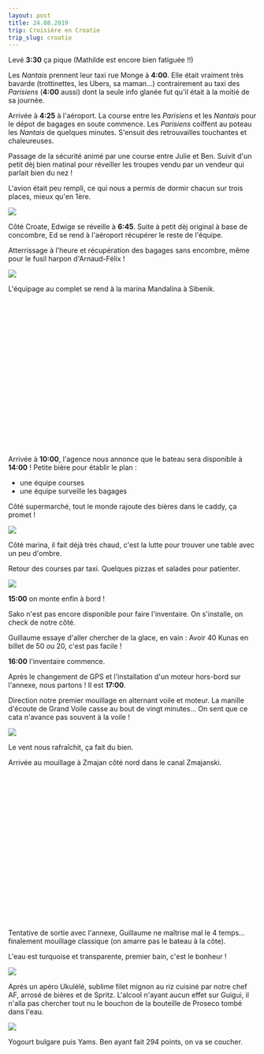 ```yaml
---
layout: post
title: 24.08.2019
trip: Croisière en Croatie
trip_slug: croatie
---
```


Levé **3:30** ça pique (Mathilde est encore bien fatiguée !!)

Les _Nantais_ prennent leur taxi rue Monge à **4:00**. Elle était vraiment très bavarde (trottinettes, les Ubers, sa maman...) contrairement au taxi des _Parisiens_ (**4:00** aussi) dont la seule info glanée fut qu'il était à la moitié de sa journée.

Arrivée à **4:25** à l'aéroport. La course entre les _Parisiens_ et les _Nantais_ pour le dépot de bagages en soute commence. Les _Parisiens_ coiffent au poteau les _Nantais_ de quelques minutes. S'ensuit des retrouvailles touchantes et chaleureuses.

Passage de la sécurité animé par une course entre Julie et Ben. Suivit d'un petit dèj bien matinal pour réveiller les troupes vendu par un vendeur qui parlait bien du nez !

L'avion était peu rempli, ce qui nous a permis de dormir chacun sur trois places, mieux qu'en 1ère.

<img src="https://res.cloudinary.com/dsapqckal/image/upload/h_300/croatie/IMG-20190824-WA0004_nrbtx2.jpg" class="mx-auto"/>

Côté Croate, Edwige se réveille à **6:45**. Suite à petit dèj original à base de concombre, Ed se rend à l'aéroport récupérer le reste de l'équipe.

Atterrissage à l'heure et récupération des bagages sans encombre, même pour le fusil harpon d'Arnaud-Félix !

<img src="https://res.cloudinary.com/dsapqckal/image/upload/w_600/croatie/IMG-20190824-WA0005_mhbfci.jpg" class="mx-auto">

L'équipage au complet se rend à la marina Mandalina à Sibenik.

<div id="map_sibenik" class="my-4 mx-auto" style="height: 300px; max-width: 600px"></div>
<script>
  document.addEventListener('DOMContentLoaded', (event) => {
    const coordinates = [15.900324, 43.719157];
    mapboxgl.accessToken = 'pk.eyJ1IjoiZ3VpZ3VpIiwiYSI6Im5ibEo4MWMifQ.pKwNm55XvYIIYHWSLgLqKg';
    const map = new mapboxgl.Map({
      container: 'map_sibenik',
      style: 'mapbox://styles/mapbox/streets-v11',
      center: coordinates,
      zoom: 10
    });

    new mapboxgl.Marker()
      .setLngLat(coordinates)
      .addTo(map);
  })
</script>

Arrivée à **10:00**, l'agence nous annonce que le bateau sera disponible à **14:00** ! Petite bière pour établir le plan :
- une équipe courses
- une équipe surveille les bagages

Côté supermarché, tout le monde rajoute des bières dans le caddy, ça promet !

<img src="https://res.cloudinary.com/dsapqckal/image/upload/w_600/croatie/20190824_120140_h1bmpa.jpg" class="mx-auto">

Côté marina, il fait déjà très chaud, c'est la lutte pour trouver une table avec un peu d'ombre.

Retour des courses par taxi. Quelques pizzas et salades pour patienter.

<img src="https://res.cloudinary.com/dsapqckal/image/upload/w_600/croatie/20190824_104232_lzvkze.jpg" class="mx-auto">

**15:00** on monte enfin à bord !

Sako n'est pas encore disponible pour faire l'inventaire. On s'installe, on check de notre côté.

Guillaume essaye d'aller chercher de la glace, en vain : Avoir 40 Kunas en billet de 50 ou 20, c'est pas facile !

**16:00** l'inventaire commence.

Après le changement de GPS et l'installation d'un moteur hors-bord sur l'annexe, nous partons ! Il est **17:00**.

Direction notre premier mouillage en alternant voile et moteur. La manille d'écoute de Grand Voile casse au bout de vingt minutes... On sent que ce cata n'avance pas souvent à la voile !

<img src="https://res.cloudinary.com/dsapqckal/image/upload/w_600/croatie/20190824_170636_ockbvt.jpg" class="mx-auto">

Le vent nous rafraîchit, ça fait du bien.

Arrivée au mouillage à Zmajan côté nord dans le canal Zmajanski.

<div id="map_zmajan" class="my-4 mx-auto" style="height: 300px; max-width: 600px"></div>
<script>
  document.addEventListener('DOMContentLoaded', (event) => {
    const coordinates = [15.752652, 43.697904];
    mapboxgl.accessToken = 'pk.eyJ1IjoiZ3VpZ3VpIiwiYSI6Im5ibEo4MWMifQ.pKwNm55XvYIIYHWSLgLqKg';
    const map = new mapboxgl.Map({
      container: 'map_zmajan',
      style: 'mapbox://styles/mapbox/streets-v11',
      center: coordinates,
      zoom: 12
    });

    new mapboxgl.Marker()
      .setLngLat(coordinates)
      .addTo(map);
  })
</script>

Tentative de sortie avec l'annexe, Guillaume ne maîtrise mal le 4 temps... finalement mouillage classique (on amarre pas le bateau à la côte).

L'eau est turquoise et transparente, premier bain, c'est le bonheur !

<img src="https://res.cloudinary.com/dsapqckal/image/upload/w_600/croatie/IMG-20190824-WA0021_owemw1.jpg" class="mx-auto">

Après un apéro Ukulélé, sublime filet mignon au riz cuisiné par notre chef AF, arrosé de bières et de Spritz. L'alcool n'ayant aucun effet sur Guigui, il n'alla pas chercher tout nu le bouchon de la bouteille de Proseco tombé dans l'eau.

<img src="https://res.cloudinary.com/dsapqckal/image/upload/w_600/croatie/IMG-20190824-WA0020_gswo5u.jpg" class="mx-auto">

Yogourt bulgare puis Yams. Ben ayant fait 294 points, on va se coucher.
